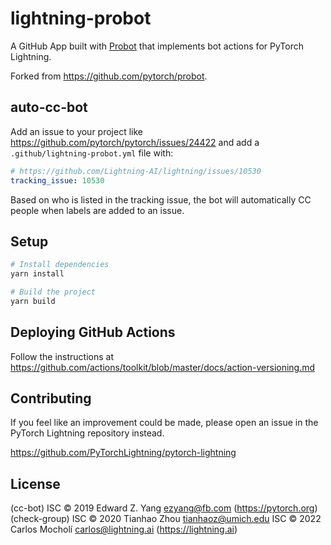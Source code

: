 # lightning-probot

A GitHub App built with [Probot](https://github.com/probot/probot) that implements bot actions for PyTorch Lightning.

Forked from https://github.com/pytorch/probot.

## auto-cc-bot

Add an issue to your project like https://github.com/pytorch/pytorch/issues/24422
and add a `.github/lightning-probot.yml` file with:

```yml
# https://github.com/Lightning-AI/lightning/issues/10530
tracking_issue: 10530
```

Based on who is listed in the tracking issue, the bot will automatically
CC people when labels are added to an issue.

## Setup

```sh
# Install dependencies
yarn install

# Build the project
yarn build
```

## Deploying GitHub Actions

Follow the instructions at
https://github.com/actions/toolkit/blob/master/docs/action-versioning.md

## Contributing

If you feel like an improvement could be made, please open an issue in the PyTorch Lightning repository instead.

https://github.com/PyTorchLightning/pytorch-lightning

## License

(cc-bot) ISC © 2019 Edward Z. Yang <ezyang@fb.com> (https://pytorch.org)
(check-group) ISC © 2020 Tianhao Zhou tianhaoz@umich.edu
ISC © 2022 Carlos Mocholí <carlos@lightning.ai> (https://lightning.ai)
